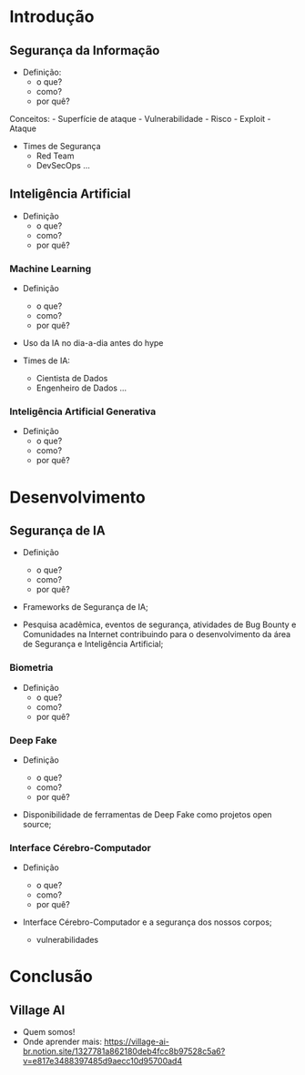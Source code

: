 # Introdução

## Segurança da Informação
- Definição:
    - o que?
    - como?
    - por quê?

Conceitos:
    - Superfície de ataque
    - Vulnerabilidade
    - Risco
    - Exploit
    - Ataque

- Times de Segurança
    - Red Team
    - DevSecOps
    ...

## Inteligência Artificial
- Definição
    - o que?
    - como?
    - por quê?

### Machine Learning
- Definição
    - o que?
    - como?
    - por quê?

- Uso da IA no dia-a-dia antes do hype
- Times de IA:
    - Cientista de Dados
    - Engenheiro de Dados
    ...

### Inteligência Artificial Generativa
- Definição
    - o que?
    - como?
    - por quê?

# Desenvolvimento

## Segurança de IA
- Definição
    - o que?
    - como?
    - por quê?

- Frameworks de Segurança de IA;

- Pesquisa acadêmica, eventos de segurança, atividades de Bug Bounty e Comunidades na Internet contribuindo para o desenvolvimento da área de Segurança e Inteligência Artificial;

### Biometria
- Definição
    - o que?
    - como?
    - por quê?

### Deep Fake
- Definição
    - o que?
    - como?
    - por quê?

- Disponibilidade de ferramentas de Deep Fake como projetos open source;

### Interface Cérebro-Computador
- Definição
    - o que?
    - como?
    - por quê?

- Interface Cérebro-Computador e a segurança dos nossos corpos;
    - vulnerabilidades

# Conclusão

## Village AI
- Quem somos!
- Onde aprender mais: https://village-ai-br.notion.site/1327781a862180deb4fcc8b97528c5a6?v=e817e3488397485d9aecc10d95700ad4
